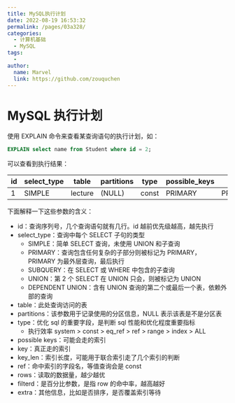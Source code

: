 ```yaml
---
title: MySQL执行计划
date: 2022-08-19 16:53:32
permalink: /pages/03a328/
categories:
  - 计算机基础
  - MySQL
tags:
  - 
author: 
  name: Marvel
  link: https://github.com/zouquchen
---
```

# MySQL 执行计划

使用 EXPLAIN 命令来查看某查询语句的执行计划，如：

```sql
EXPLAIN select name from Student where id = 2;
```

可以查看到执行结果：

| id   | select_type | table   | partitions | type  | possible_keys | key     | key_len | ref   | rows | filtered | Extra  |
| ---- | ----------- | ------- | ---------- | ----- | ------------- | ------- | ------- | ----- | ---- | -------- | ------ |
| 1    | SIMPLE      | lecture | (NULL)     | const | PRIMARY       | PRIMARY | 8       | const | 1    | 100.00   | (NULL) |

下面解释一下这些参数的含义：

- id：查询序列号，几个查询语句就有几行。id 越前优先级越高，越先执行
- select_type：查询中每个 SELECT 子句的类型
  - SIMPLE：简单 SELECT 查询，未使用 UNION 和子查询
  - PRIMARY：查询包含任何复杂的子部分则被标记为 PRIMARY，PRIMARY 为最外层查询，最后执行
  - SUBQUERY：在 SELECT 或 WHERE 中包含的子查询
  - UNION：第 2 个 SELECT 在 UNION 只会，则被标记为 UNION
  - DEPENDENT UNION：含有 UNION 查询的第二个或最后一个表，依赖外部的查询
- table：此处查询访问的表
- partitions：该参数用于记录使用的分区信息，NULL 表示该表是不是分区表
- type：优化 sql 的重要字段，是判断 sql 性能和优化程度重要指标
  - 执行效率 system > const > eq_ref > ref > range > index > ALL
- possible keys：可能会走的索引
- key：真正走的索引
- key_len：索引长度，可能用于联合索引走了几个索引的判断
- ref：命中索引的字段名，等值查询会是 const
- rows：读取的数据量，越少越优
- filterd：是百分比参数，是指 row 的命中率，越高越好
- extra：其他信息，比如是否排序，是否覆盖索引等待



